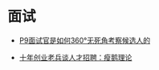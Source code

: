 # 面试
- [P9面试官是如何360°无死角考察候选人的](https://mp.weixin.qq.com/s?__biz=MzU0OTE4MzYzMw==&mid=2247486399&idx=1&sn=ec2973265a2110cdd6ae7ac29329b1fa)


- [十年创业老兵谈人才招聘：瘦鹅理论
](https://mp.weixin.qq.com/s?__biz=MzIxMzEzMjM5NQ==&mid=2651031572&idx=1&sn=8a892a94617363757ee79e8eb122c0a1)
